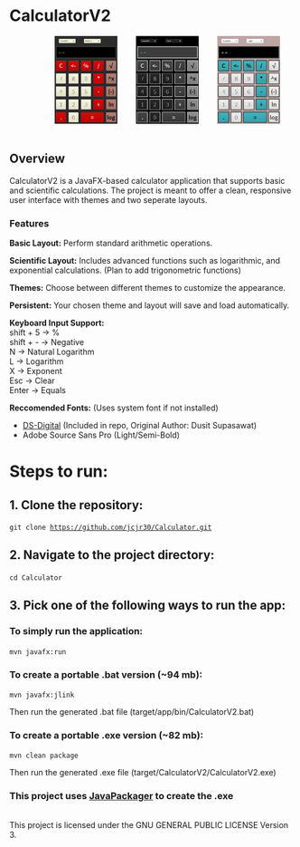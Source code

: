 <h1>CalculatorV2</h1>

<div style="text-align:center">
  <img width="10%">
<img src="img/defaultModeCalc.png" alt="Default Calc Image" width="22%"> </img>
  <img width="5%">
<img src="img/darkModeCalc.png" alt="Dark Calc Image" width="22%"> </img>
  <img width="5%">
<img src="img/lightModeCalc.png" alt="Light Calc Image" width="22%"> </img>
  <img width="10%">
</div>

<h2>Overview</h2>

CalculatorV2 is a JavaFX-based calculator application that supports basic and scientific calculations. The project is meant to offer a clean, responsive user interface with themes and two seperate layouts.

<h3>Features</h3>

<b>Basic Layout:</b> Perform standard arithmetic operations.

<b>Scientific Layout:</b> Includes advanced functions such as logarithmic, and exponential calculations. (Plan to add trigonometric functions)

<b>Themes:</b> Choose between different themes to customize the appearance.

<b>Persistent:</b> Your chosen theme and layout will save and load automatically.

<b>Keyboard Input Support:</b> <br>
shift + 5 -> % <br>
shift + - -> Negative <br>
N -> Natural Logarithm <br>
L -> Logarithm <br>
X -> Exponent <br>
Esc -> Clear <br>
Enter -> Equals

<b>Reccomended Fonts:</b> (Uses system font if not installed) <br>
- <a href="https://www.dafont.com/ds-digital.font">DS-Digital</a> (Included in repo, Original Author: Dusit Supasawat)
- Adobe Source Sans Pro (Light/Semi-Bold)

<h1>Steps to run:</h1>

<h2>1. Clone the repository:</h2>

<code>git clone https://github.com/jcjr30/Calculator.git</code>

<h2>2. Navigate to the project directory:</h2> 

<code>cd Calculator</code>

<h2>3. Pick one of the following ways to run the app:</h2>

<h3>To simply run the application:</h3>

<code>mvn javafx:run </code>

<h3>To create a portable .bat version (~94 mb):</h3>

<code>mvn javafx:jlink</code>

Then run the generated .bat file (target/app/bin/CalculatorV2.bat)

<h3>To create a portable .exe version (~82 mb):</h3>

<code>mvn clean package</code>

Then run the generated .exe file (target/CalculatorV2/CalculatorV2.exe)

<h3>This project uses <a href="https://github.com/fvarrui/JavaPackager">JavaPackager</a> to create the .exe</h3>

<br>
This project is licensed under the GNU GENERAL PUBLIC LICENSE Version 3.

